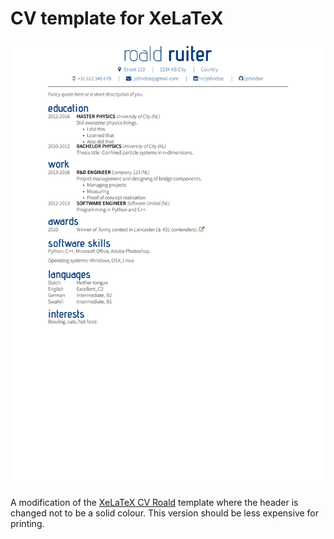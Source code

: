 # CV template for XeLaTeX
![Example](cv-roald-example.png)

A modification of the [XeLaTeX CV Roald](https://github.com/Roald87/xelatex-cv-roald/) template
where the header is changed not to be a solid colour.
This version should be less expensive for printing.